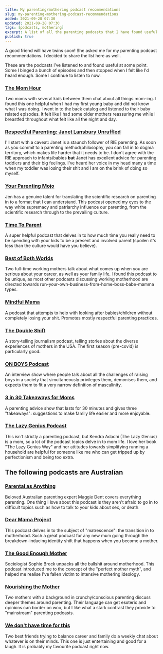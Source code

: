 ```yaml
---
title: My parenting/mothering podcast recommendations
slug: my-parenting-mothering-podcast-recommendations
added: 2021-09-28 07:30
updated: 2021-09-28 07:30
tags: [podcasts, mothering]
excerpt: A list of all the parenting podcasts that I have found useful at some point in my parenting journey.
publish: true
---
```


A good friend will have twins soon! She asked me for my parenting podcast recommendations. I decided to share the list here as well. 

These are the podcasts I’ve listened to and found useful at some point. Some I binged a bunch of episodes and then stopped when I felt like I'd heard enough. Some I continue to listen to now.

### [The Mom Hour](https://themomhour.com/episodes/)

Two moms with several kids between them chat about all things mom-ing. I found this one helpful when I had my first young baby and did not know what I was doing. I went in to the back catalog and listened to their baby related episodes. It felt like I had some older mothers reassuring me while I breastfed throughout what felt like all the night and day.

### [Respectful Parenting: Janet Lansbury Unruffled](https://www.janetlansbury.com/podcast-audio/)

I'll start with a caveat: Janet is a staunch follower of RIE parenting. As soon as you commit to a parenting method/philosophy, you can fall in to dogma territory, which makes life harder that it needs to be. I don't agree with the RIE approach to infants/babies **but** Janet has excellent advice for parenting toddlers and their big feelings. I've heard her voice in my head many a time when my toddler was losing their shit and I am on the brink of doing so myself.

### [Your Parenting Mojo](https://yourparentingmojo.com/)

Jen has a genuine talent for translating the scientific research on parenting in to a format that I can understand. This podcast opened my eyes to the way white supremacy and patriarchy influence our parenting, from the scientific research through to the prevailing culture.

### [Time To Parent](https://www.juliemorgenstern.com/podcast)

A super helpful podcast that delves in to how much time you really need to be spending with your kids to be a present and involved parent (spoiler: it's less than the culture would have you believe).

### [Best of Both Worlds](https://podcasts.apple.com/au/podcast/best-of-both-worlds-podcast/id1273625203)

Two full-time working mothers talk about what comes up when you are serious about your career, as well as your family life. I found this podcast to be unique, as most other podcasts discussing working motherhood are directed towards run-your-own-business-from-home-boss-babe-mamma types.

### [Mindful Mama](https://www.mindfulmamamentor.com/blog/Resources/podcast/)

A podcast that attempts to help with looking after babies/children without completely losing your shit. Promotes mostly respectful parenting practices.

### [The Double Shift](https://www.thedoubleshift.com/)

A story-telling journalism podcast, telling stories about the diverse experiences of mothers in the USA. The first season (pre-covid) is particularly good. 

### [ON BOYS Podcast](https://www.on-boys-podcast.com/)

An interview show where people talk about all the challenges of raising boys in a society that simultaneously privileges them, demonises them, and expects them to fit a very narrow definition of masculinity.

### [3 in 30 Takeaways for Moms](https://3in30podcast.com/)

A parenting advice show that lasts for 30 minutes and gives three "takeaways": suggestions to make family life easier and more enjoyable.

### [The Lazy Genius Podcast](https://www.thelazygeniuscollective.com/lazy)

This isn't strictly a parenting podcast, but Kendra Adachi (The Lazy Genius) is a mom, so a lot of the podcast topics delve in to mom life. I love her book "The Lazy Genius Way" and her attitudes towards simplifying running a household are helpful for someone like me who can get tripped up by perfectionism and being too extra.

## The following podcasts are Australian

### [Parental as Anything](https://www.abc.net.au/radio/programs/parental-as-anything-with-maggie-dent/)

Beloved Australian parenting expert Maggie Dent covers everything parenting. One thing I love about this podcast is they aren't afraid to go in to difficult topics such as how to talk to your kids about sex, or death.

### [Dear Mama Project](https://www.dearmamaproject.com/podcast)

This podcast delves in to the subject of "matrescence": the transition in to motherhood. Such a great podcast for any new mum going through the breakdown-inducing identity shift that happens when you become a mother.

### [The Good Enough Mother](https://drsophiebrock.com/podcast)

Sociologist Sophie Brock unpacks all the bullshit around motherhood. This podcast introduced me to the concept of the "perfect mother myth", and helped me realise I've fallen victim to intensive mothering ideology.

### [Nourishing the Mother](https://nourishingthemothercourse.com/podcast/)

Two mothers with a background in crunchy/conscious parenting discuss deeper themes around parenting. Their language can get esoteric and opinions can border on woo, but I like what a stark contrast they provide to "mainstream" parenting podcasts.

### [We don't have time for this](https://podcasts.apple.com/au/podcast/we-dont-have-time-for-this/id1544178687)

Two best friends trying to balance career and family do a weekly chat about whatever is on their minds. This one is just entertaining and good for a laugh. It is probably my favourite podcast right now.


